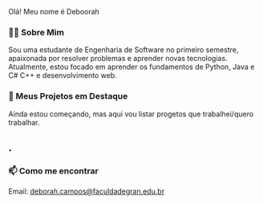 Olá! Meu nome é Deboorah

### 👨‍💻 Sobre Mim
Sou uma estudante de Engenharia de Software no primeiro semestre, apaixonada por resolver problemas e aprender novas tecnologias. Atualmente, estou focado em aprender os fundamentos de Python, Java e C# C++ e desenvolvimento web.


### 🚀 Meus Projetos em Destaque

Ainda estou começando, mas aqui vou listar progetos que trabalhei/quero trabalhar.

.
---

### 📫 Como me encontrar
Email: deborah.campos@faculdadegran.edu.br

